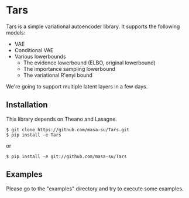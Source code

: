 # Tars
Tars is a simple variational autoencoder library. It supports the following models:
* VAE
* Conditional VAE
* Various lowerbounds
  * The evidence lowerbound (ELBO, original lowerbound)
  * The importance sampling lowerbound 
  * The variational R\'enyi bound

We're going to support multiple latent layers in a few days.

## Installation
This library depends on Theano and Lasagne.
```
$ git clone https://github.com/masa-su/Tars.git
$ pip install -e Tars
```
or
```
$ pip install -e git://github.com/masa-su/Tars
```
## Examples
Please go to the "examples" directory and try to execute some examples.
